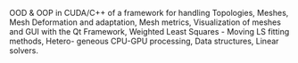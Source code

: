 OOD & OOP in CUDA/C++ of a framework for handling Topologies, Meshes, Mesh
Deformation and adaptation, Mesh metrics, Visualization of meshes and GUI with
the Qt Framework, Weighted Least Squares - Moving LS fitting methods, Hetero-
geneous CPU-GPU processing, Data structures, Linear solvers.
